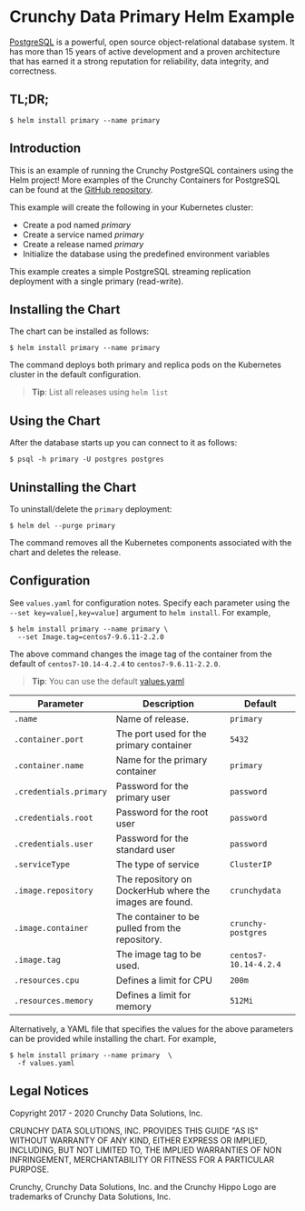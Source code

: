 Crunchy Data Primary Helm Example
=======

[PostgreSQL](https://postgresql.org) is a powerful, open source object-relational database system. It has more than 15 years of active development and a proven architecture that has earned it a strong reputation for reliability, data integrity, and correctness.


TL;DR;
------

```console
$ helm install primary --name primary
```

Introduction
------------

This is an example of running the Crunchy PostgreSQL containers using the Helm project! More examples of the Crunchy Containers for PostgreSQL can be found at the [GitHub repository](https://github.com/CrunchyData/crunchy-containers).

This example will create the following in your Kubernetes cluster:

 * Create a pod named *primary*
 * Create a service named *primary*
 * Create a release named *primary*
 * Initialize the database using the predefined environment variables

This example creates a simple PostgreSQL streaming replication deployment with a single primary (read-write).

Installing the Chart
--------------------

The chart can be installed as follows:

```console
$ helm install primary --name primary
```

The command deploys both primary and replica pods on the Kubernetes cluster in the default configuration.

> **Tip**: List all releases using `helm list`

Using the Chart
----------------------

After the database starts up you can connect to it as follows:

```console
$ psql -h primary -U postgres postgres
```

Uninstalling the Chart
----------------------

To uninstall/delete the `primary` deployment:

```console
$ helm del --purge primary
```

The command removes all the Kubernetes components associated with the chart and deletes the release.

Configuration
-------------

See `values.yaml` for configuration notes. Specify each parameter using the `--set key=value[,key=value]` argument to `helm install`. For example,

```console
$ helm install primary --name primary \
  --set Image.tag=centos7-9.6.11-2.2.0
```

The above command changes the image tag of the container from the default of `centos7-10.14-4.2.4` to `centos7-9.6.11-2.2.0`.

> **Tip**: You can use the default [values.yaml](values.yaml)

| Parameter                  | Description                        | Default                                                    |
| -----------------------    | ---------------------------------- | ---------------------------------------------------------- |
| `.name`                 | Name of release.                 | `primary`                                        |
| `.container.port`        | The port used for the primary container      | `5432`                                                      |
| `.container.name`        | Name for the primary container      | `primary`                                                      |
| `.credentials.primary`                | Password for the primary user    | `password`                                                      |
| `.credentials.root`            | Password for the root user        | `password`                                                      |
| `.credentials.user`            | Password for the standard user   | `password`                                                      |
| `.serviceType`      | The type of service      | `ClusterIP`               
| `.image.repository` | The repository on DockerHub where the images are found.    | `crunchydata`                                           |
| `.image.container` | The container to be pulled from the repository.    | `crunchy-postgres`                                                    |
| `.image.tag` | The image tag to be used.    | `centos7-10.14-4.2.4`                                                    |
| `.resources.cpu` | Defines a limit for CPU    | `200m`                                                    |
| `.resources.memory` | Defines a limit for memory    | `512Mi`                                                    |

Alternatively, a YAML file that specifies the values for the above parameters can be provided while installing the chart. For example,

```console
$ helm install primary --name primary  \
  -f values.yaml
```

Legal Notices
-------------

Copyright 2017 - 2020 Crunchy Data Solutions, Inc.

CRUNCHY DATA SOLUTIONS, INC. PROVIDES THIS GUIDE "AS IS" WITHOUT WARRANTY OF ANY KIND, EITHER EXPRESS OR IMPLIED, INCLUDING, BUT NOT LIMITED TO, THE IMPLIED WARRANTIES OF NON INFRINGEMENT, MERCHANTABILITY OR FITNESS FOR A PARTICULAR PURPOSE.

Crunchy, Crunchy Data Solutions, Inc. and the Crunchy Hippo Logo are trademarks of Crunchy Data Solutions, Inc.
